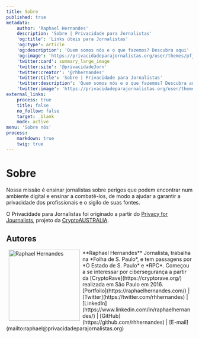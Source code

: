 ```yaml
---
title: Sobre
published: true
metadata:
    author: 'Raphael Hernandes'
    description: 'Sobre | Privacidade para Jornalistas'
    'og:title': 'Links úteis para Jornalistas'
    'og:type': article
    'og:description': 'Quem somos nós e o que fazemos? Descubra aqui'
    'og:image': 'https://privacidadeparajornalistas.org/user/themes/pfjbr/images/social.png'
    'twitter:card': summary_large_image
    'twitter:site': '@privacidadeJorn'
    'twitter:creator': '@rhhernandes'
    'twitter:title': 'Sobre | Privacidade para Jornalistas'
    'twitter:description': 'Quem somos nós e o que fazemos? Descubra aqui'
    'twitter:image': 'https://privacidadeparajornalistas.org/user/themes/pfjbr/images/social.png'
external_links:
    process: true
    title: false
    no_follow: false
    target: _blank
    mode: active
menu: 'Sobre nós'
process:
    markdown: true
    twig: true
---
```


# Sobre

Nossa missão é ensinar jornalistas sobre perigos que podem encontrar num ambiente digital e ensinar a combatê-los, de modo a ajudar a garantir a privacidade dos profissionais e o sigilo de suas fontes.

O Privacidade para Jornalistas foi originado a partir do [Privacy for Journalists](https://privacyforjournalists.org.au/), projeto da [CryptoAUSTRALIA](https://cryptoaustralia.org.au).
 
## Autores

<img src="https://privacidadeparajornalistas.org/user/pages/05.Sobre/rhhernandes.jpg" width="192" align="left" hspace=7 alt="Raphael Hernandes">
**Raphael Hernandes**
Jornalista, trabalha na *Folha de S. Paulo*, e tem passagens por *O Estado de S. Paulo* e *RPC*. Começou a se interessar por cibersegurança a partir da [CryptoRave](https://cryptorave.org/) realizada em São Paulo em 2016.
<br> [Portfolio](https://raphaelhernandes.com/) | [Twitter](https://twitter.com/rhhernandes) | [LinkedIn](https://www.linkedin.com/in/raphaelhernandes/) | [GitHub](https://github.com/rhhernandes) | [E-mail](mailto:raphael@privacidadeparajornalistas.org)